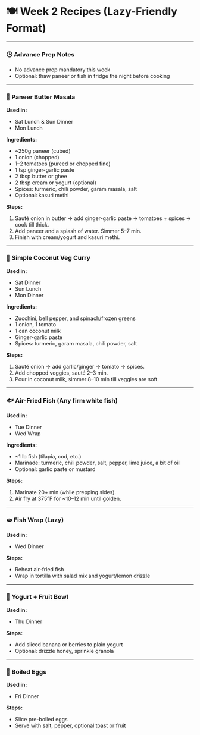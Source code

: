 # 🍽️ Week 2 Recipes (Lazy-Friendly Format)

---

### 🕒 Advance Prep Notes

* No advance prep mandatory this week
* Optional: thaw paneer or fish in fridge the night before cooking

---

### 🧈 Paneer Butter Masala

**Used in:**

* Sat Lunch & Sun Dinner
* Mon Lunch

**Ingredients:**

* \~250g paneer (cubed)
* 1 onion (chopped)
* 1–2 tomatoes (pureed or chopped fine)
* 1 tsp ginger-garlic paste
* 2 tbsp butter or ghee
* 2 tbsp cream or yogurt (optional)
* Spices: turmeric, chili powder, garam masala, salt
* Optional: kasuri methi

**Steps:**

1. Sauté onion in butter → add ginger-garlic paste → tomatoes + spices → cook till thick.
2. Add paneer and a splash of water. Simmer 5–7 min.
3. Finish with cream/yogurt and kasuri methi.

---

### 🥥 Simple Coconut Veg Curry

**Used in:**

* Sat Dinner
* Sun Lunch
* Mon Dinner

**Ingredients:**

* Zucchini, bell pepper, and spinach/frozen greens
* 1 onion, 1 tomato
* 1 can coconut milk
* Ginger-garlic paste
* Spices: turmeric, garam masala, chili powder, salt

**Steps:**

1. Sauté onion → add garlic/ginger → tomato → spices.
2. Add chopped veggies, sauté 2–3 min.
3. Pour in coconut milk, simmer 8–10 min till veggies are soft.

---

### 🐟 Air-Fried Fish (Any firm white fish)

**Used in:**

* Tue Dinner
* Wed Wrap

**Ingredients:**

* \~1 lb fish (tilapia, cod, etc.)
* Marinade: turmeric, chili powder, salt, pepper, lime juice, a bit of oil
* Optional: garlic paste or mustard

**Steps:**

1. Marinate 20+ min (while prepping sides).
2. Air fry at 375°F for \~10–12 min until golden.

---

### 🫓 Fish Wrap (Lazy)

**Used in:**

* Wed Dinner

**Steps:**

* Reheat air-fried fish
* Wrap in tortilla with salad mix and yogurt/lemon drizzle

---

### 🍓 Yogurt + Fruit Bowl

**Used in:**

* Thu Dinner

**Steps:**

* Add sliced banana or berries to plain yogurt
* Optional: drizzle honey, sprinkle granola

---

### 🥚 Boiled Eggs

**Used in:**

* Fri Dinner

**Steps:**

* Slice pre-boiled eggs
* Serve with salt, pepper, optional toast or fruit

